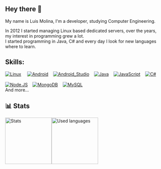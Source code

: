 ## Hey there 👋 </br>
My name is Luis Molina, I'm a developer, studying Computer Engineering.

In 2012 I started managing Linux based dedicated servers, over the years, my interest in programming grew a lot.</br>
I started programming in Java, C# and every day I look for new languages where to learn.


## Skills:
[![Linux](https://img.shields.io/badge/Linux-A100FF?style=for-the-badge&logo=linux&logoColor=white&labelColor=101010)]() &nbsp;&nbsp;&nbsp;
[![Android](https://img.shields.io/badge/Android-3DDC84?style=for-the-badge&logo=android&logoColor=white&labelColor=101010)]()&nbsp;&nbsp;&nbsp;
[![Android_Studio](https://img.shields.io/badge/Android_Studio-3DDC84?style=for-the-badge&logo=android-studio&logoColor=white&labelColor=101010)]()&nbsp;&nbsp;&nbsp;
[![Java](https://img.shields.io/badge/Java-007396?style=for-the-badge&logo=java&logoColor=white&labelColor=101010)]()&nbsp;&nbsp;&nbsp;
[![JavaScript](https://img.shields.io/badge/JavaScript-F7DF1E?style=for-the-badge&logo=javascript&logoColor=white&labelColor=101010)]()&nbsp;&nbsp;&nbsp;
[![C#](https://img.shields.io/badge/Php-007396?style=for-the-badge&logo=php&logoColor=white&labelColor=101010)]()&nbsp;&nbsp;&nbsp;
</br></br>
[![Node.JS](https://img.shields.io/badge/Node.JS-339933?style=for-the-badge&logo=node.js&logoColor=white&labelColor=101010)]()&nbsp;&nbsp;&nbsp;
[![MongoDB](https://img.shields.io/badge/MongoDB-47A248?style=for-the-badge&logo=mongodb&logoColor=white&labelColor=101010)]()&nbsp;&nbsp;&nbsp;
[![MySQL](https://img.shields.io/badge/MySQL-4479A1?style=for-the-badge&logo=mysql&logoColor=white&labelColor=101010)]()&nbsp;&nbsp;&nbsp;
</br>
And more...

<h2>📊 Stats</h2>
<div style="display: flex;">
  <img alt="Stats" src="https://github-readme-stats.vercel.app/api?username=molinem&show_icons=true&theme=dracula" height="150">
  <img alt="Used languages" src="https://github-readme-stats.vercel.app/api/top-langs/?username=molinem&theme=dracula&layout=compact" height="150">
</div>
